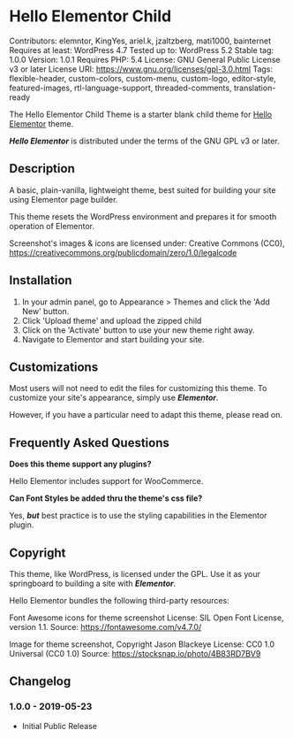 # Hello Elementor Child 

Contributors: elemntor, KingYes, ariel.k, jzaltzberg, mati1000, bainternet
Requires at least: WordPress 4.7
Tested up to: WordPress 5.2
Stable tag: 1.0.0
Version: 1.0.1
Requires PHP: 5.4
License: GNU General Public License v3 or later
License URI: https://www.gnu.org/licenses/gpl-3.0.html
Tags: flexible-header, custom-colors, custom-menu, custom-logo, editor-style, featured-images, rtl-language-support, threaded-comments, translation-ready

The Hello Elementor Child Theme is a starter blank child theme for [Hello Elementor](https://wordpress.org/themes/hello-elementor/) theme.

***Hello Elementor*** is distributed under the terms of the GNU GPL v3 or later.

## Description

A basic, plain-vanilla, lightweight theme, best suited for building your site using Elementor page builder.

This theme resets the WordPress environment and prepares it for smooth operation of Elementor.

Screenshot's images & icons are licensed under: Creative Commons (CC0), https://creativecommons.org/publicdomain/zero/1.0/legalcode

## Installation 

1. In your admin panel, go to Appearance > Themes and click the 'Add New' button.
2. Click 'Upload theme' and upload the zipped child
3. Click on the 'Activate' button to use your new theme right away.
4. Navigate to Elementor and start building your site.

## Customizations 

Most users will not need to edit the files for customizing this theme.
To customize your site's appearance, simply use ***Elementor***.

However, if you have a particular need to adapt this theme, please read on.

## Frequently Asked Questions 

**Does this theme support any plugins?**

Hello Elementor includes support for WooCommerce.

**Can Font Styles be added thru the theme's css file?**

Yes, ***but*** best practice is to use the styling capabilities in the Elementor plugin.

## Copyright 

This theme, like WordPress, is licensed under the GPL.
Use it as your springboard to building a site with ***Elementor***.

Hello Elementor bundles the following third-party resources:

Font Awesome icons for theme screenshot
License: SIL Open Font License, version 1.1.
Source: https://fontawesome.com/v4.7.0/

Image for theme screenshot, Copyright Jason Blackeye
License: CC0 1.0 Universal (CC0 1.0)
Source: https://stocksnap.io/photo/4B83RD7BV9

## Changelog 

### 1.0.0 - 2019-05-23
* Initial Public Release
